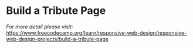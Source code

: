 # Build a Tribute Page
*For more detail please visit:*
https://www.freecodecamp.org/learn/responsive-web-design/responsive-web-design-projects/build-a-tribute-page